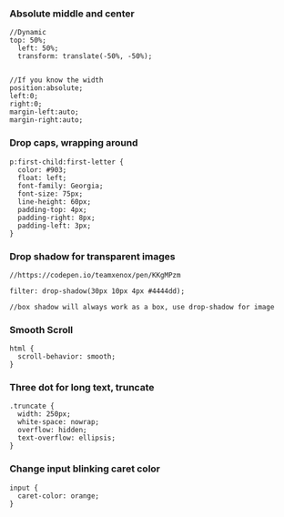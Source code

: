 ### Absolute middle and center
```
//Dynamic
top: 50%;
  left: 50%;
  transform: translate(-50%, -50%);
  
  
//If you know the width 
position:absolute;
left:0;
right:0;
margin-left:auto;
margin-right:auto;
```


### Drop caps, wrapping around
```
p:first-child:first-letter {
  color: #903;
  float: left;
  font-family: Georgia;
  font-size: 75px;
  line-height: 60px;
  padding-top: 4px;
  padding-right: 8px;
  padding-left: 3px;
}
```



### Drop shadow for transparent images
```
//https://codepen.io/teamxenox/pen/KKgMPzm

filter: drop-shadow(30px 10px 4px #4444dd);

//box shadow will always work as a box, use drop-shadow for image
```
### Smooth Scroll
```
html {
  scroll-behavior: smooth;
}
```


### Three dot for long text, truncate
```
.truncate {
  width: 250px;
  white-space: nowrap;
  overflow: hidden;
  text-overflow: ellipsis;
}
```

### Change input blinking caret color
```
input {
  caret-color: orange;
}
```
